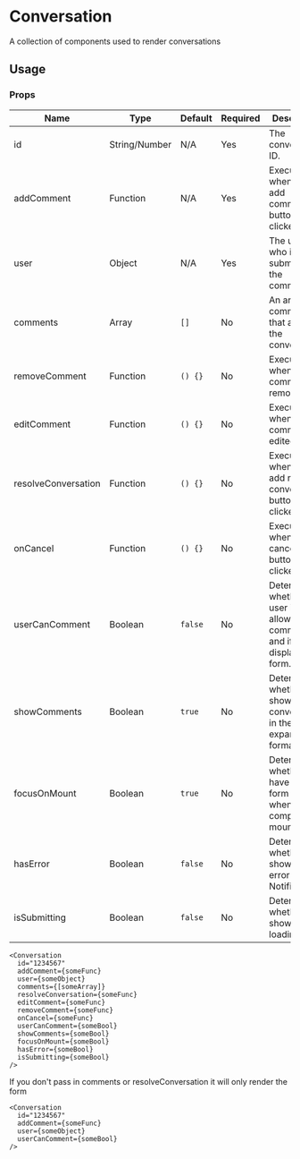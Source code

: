 # Conversation
A collection of components used to render conversations

## Usage

### Props

| Name                | Type          | Default  | Required | Description                                                                   |
| ------------------- |-------------- | -------- | -------- |------------------------------------------------------------------------------ |
| id                  | String/Number | N/A      | Yes      | The conversation ID.                                                          |
| addComment          | Function      | N/A      | Yes      | Executes when the add comment button is clicked.                              |
| user                | Object        | N/A      | Yes      | The user who is submitting the comment.                                       |
| comments            | Array         | `[]`     | No       | An array of comments that are in the conversation.                            |
| removeComment       | Function      | `() {}`  | No       | Executes when the comment is removed.                                         |
| editComment         | Function      | `() {}`  | No       | Executes when the comment is edited.                                          |
| resolveConversation | Function      | `() {}`  | No       | Executes when the add resolve conversation button is clicked.                 |
| onCancel            | Function      | `() {}`  | No       | Executes when the cancel button is clicked.                                   |
| userCanComment      | Boolean       | `false`  | No       | Determines whether the user is allowed to comment and if to display the form. |
| showComments        | Boolean       | `true`   | No       | Determines whether to show the conversation in the expanded format.           |
| focusOnMount        | Boolean       | `true`   | No       | Determines whether to have the form in focus when the component mounts.       |
| hasError            | Boolean       | `false`  | No       | Determines whether to show an error Notification.                             |
| isSubmitting        | Boolean       | `false`  | No       | Determines whether to show a loading state.                                   |

```
<Conversation
  id="1234567"
  addComment={someFunc}
  user={someObject}
  comments={[someArray]}
  resolveConversation={someFunc}
  editComment={someFunc}
  removeComment={someFunc}
  onCancel={someFunc}
  userCanComment={someBool}
  showComments={someBool}
  focusOnMount={someBool}
  hasError={someBool}
  isSubmitting={someBool}
/>
```

If you don't pass in comments or resolveConversation it will only render the form

```
<Conversation
  id="1234567"
  addComment={someFunc}
  user={someObject}
  userCanComment={someBool}
/>
```
